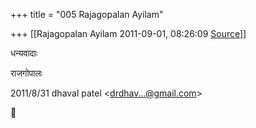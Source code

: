 +++
title = "005 Rajagopalan Ayilam"

+++
[[Rajagopalan Ayilam	2011-09-01, 08:26:09 [Source](https://groups.google.com/g/samskrita/c/KcMQ9MuXc84)]]



धन्यवादाः  
  
राजगोपालः  
  
  

2011/8/31 dhaval patel \<[drdhav...@gmail.com]()\>



